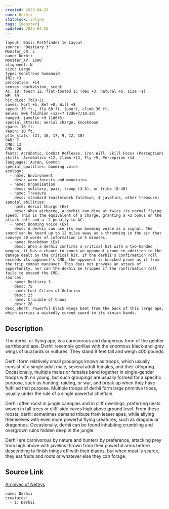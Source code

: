 ```yaml
---
created: 2023-04-28
name: Derhii
statblock: inline
tags: [monster]
updated: 2023-04-28
---
```

```statblock
layout: Basic Pathfinder 1e Layout
source: "Bestiary 3"
Monster_CR: 5
name: Derhii
Monster_XP: 1600
alignment: N
size: Large
type: monstrous humanoid
INI: +3
perception: +14
senses: darkvision, scent
AC: 18, touch 12, flat-footed 15 (dex +3, natural +6, size -1)
HP: 59
hit_dice: 7d10+21
saves: Fort +5, Ref +8, Will +8
speed: 30 ft., fly 60 ft. (poor), climb 30 ft.
melee: mwk falchion +12/+7 (2d6+7/18-20)
ranged: javelin +9 (1d8+5)
special_attacks: aerial charge, knockdown
space: 10 ft.
reach: 10 ft.
pf1e_stats: [21, 16, 17, 9, 12, 10]
BAB: 7
CMB: 13
CMD: 26
feats: Acrobatic, Combat Reflexes, Iron Will, Skill Focus (Perception)
skills: Acrobatics +12, Climb +13, Fly +9, Perception +14
languages: Auran, Common
special_qualities: booming voice
ecology:
  - name: Environment
    desc: warm forests and mountains
  - name: Organisation
    desc: solitary, pair, troop (3-5), or tribe (8-48)
  - name: Treasure
    desc: standard (masterwork falchion, 4 javelins, other treasure)
special_abilities:
  - name: Aerial Charge (Ex)
    desc: When airborne, a derhii can dive at twice its normal flying speed. This is the equivalent of a charge, granting a +2 bonus on the attack roll and a -2 penalty to AC.
  - name: Booming Voice (Ex)
    desc: A derhii can use its own booming voice as a signal. The sound can be heard up to 12 miles away as a thrumming in the air that conveys 20 words of information in 5 minutes.
  - name: Knockdown (Ex)
    desc: When a derhii confirms a critical hit with a two-handed weapon, it has a chance to knock an opponent prone in addition to the damage dealt by the critical hit. If the derhii’s confirmation roll exceeds its opponent’s CMD, the opponent is knocked prone as if from the trip combat maneuver. This does not provoke an attack of opportunity, nor can the derhii be tripped if the confirmation roll fails to exceed the CMD.
sources:
  - name: Bestiary 3
    desc: 75
  - name: Lost Cities of Golarion
    desc: 23
  - name: Crucible of Chaos
    desc: 28
desc_short: Powerful black wings beat from the back of this large ape, which carries a wickedly curved sword in its simian hands.
```
## Description
The derhii, or flying ape, is a carnivorous and dangerous form of the gentler earthbound ape. Derhii resemble gorillas with the enormous black-and-gray wings of buzzards or vultures. They stand 9 feet tall and weigh 400 pounds.

Derhii form relatively small groupings known as troops, which usually consist of a single adult male, several adult females, and their offspring. Occasionally, multiple males or females band together in single-gender troops with no young, but such groupings are usually formed for a specific purpose, such as hunting, raiding, or war, and break up when they have fulfilled that purpose. Multiple troops of derhii form large primitive tribes, usually under the rule of a single powerful chieftain.

Derhii often roost in jungle canopies and in cliff dwellings, preferring nests woven in tall trees or cliff-side caves high above ground level. From these roosts, derhii sometimes demand tribute from lesser apes, while allying themselves with even more powerful flying creatures, such as dragons or dragonnes. Occasionally, derhii can be found inhabiting crumbling and overgrown ruins hidden deep in the jungle.

Derhii are carnivorous by nature and hunters by preference, attacking prey from high above with javelins thrown from their powerful arms before descending to finish things off with their blades, but when meat is scarce, they eat fruits and roots or whatever else they can forage.
## Source Link
[Archives of Nethys](https://aonprd.com/MonsterDisplay.aspx?ItemName=Derhii)
```encounter-table
name: Derhii
creatures:
  - 1: Derhii
```
